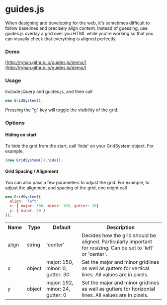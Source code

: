 guides.js
=========

When designing and developing for the web, it's sometimes difficult to follow baselines and precisely align content. Instead of guessing, use guides.js overlay a grid over you HTML while you're working so that you can visually check that everything is aligned perfectly.

### Demo
[http://ryhan.github.io/guides.js/demo/](http://ryhan.github.io/guides.js/demo/)

### Usage

Include jQuery and guides.js, and then call
```javascript
new GridSystem();
```

Pressing the "g" key will toggle the visibility of the grid.

### Options

#### Hiding on start
To hide the grid from the start, call 'hide' on your GridSystem object. For example,
```javascript
(new GridSystem()).hide();
```

#### Grid Spacing / Alignment
You can also pass a few parameters to adjust the grid. For example, to adjust the alignment and spacing of the grid, one might call
```javascript
new GridSystem({
  align: 'left'
  x: { major: 300, minor: 100, gutter: 20}
  y: { minor: 50 }
});
```

<table>
  <tr>
    <th class="name">Name</th>
    <th class="type">Type</th>
    <th class="default">Default</th>
    <th class="desc">Description</th>
  </tr>
  <tr>
    <td>align</td>
    <td>string</td>
    <td>'center'</td>
    <td class="desc">Decides how the grid should be aligned. Particularly important for resizing. Can be set to 'left' or 'center'.</td>
  </tr>
  <tr>
    <td>x</td>
    <td>object</td>
    <td>major: 150, minor: 0, gutter: 30</td>
    <td class="desc">Set the major and minor gridlines as well as gutters for vertical lines. All values are in pixels.</td>
  </tr>
  <tr>
    <td>y</td>
    <td>object</td>
    <td>major: 192, minor: 24, gutter: 0 </td>
    <td class="desc">Set the major and minor gridlines as well as gutters for horizontal lines. All values are in pixels.</td>
  </tr>
</table>